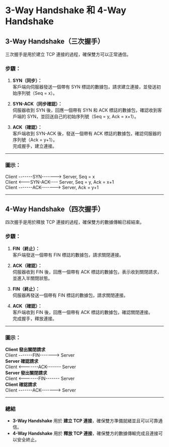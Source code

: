# 3-Way Handshake 和 4-Way Handshake

## **3-Way Handshake（三次握手）**
三次握手是用於建立 TCP 連接的過程，確保雙方可以正常通信。  

### **步驟：**
1. **SYN（同步）：**  
   客戶端向伺服器發送一個帶有 SYN 標誌的數據包，請求建立連接，並發送初始序列號（Seq = x）。  

2. **SYN-ACK（同步確認）：**  
   伺服器收到 SYN 後，回應一個帶有 SYN 和 ACK 標誌的數據包，確認收到客戶端的 SYN，並回送自己的初始序列號（Seq = y, Ack = x+1）。  

3. **ACK（確認）：**  
   客戶端收到 SYN-ACK 後，發送一個帶有 ACK 標誌的數據包，確認伺服器的序列號（Ack = y+1）。  
   完成握手，建立連接。

---

### **圖示：**
Client -------SYN-------> Server, Seq = x  
Client <---SYN-ACK---- Server, Seq = y, Ack = x+1  
Client -------ACK-------> Server, Ack = y+1  


---

## **4-Way Handshake（四次握手）**
四次握手是用於釋放 TCP 連接的過程，確保雙方的數據傳輸已經結束。

### **步驟：**
1. **FIN（終止）：**  
   客戶端發送一個帶有 FIN 標誌的數據包，請求關閉連接。  

2. **ACK（確認）：**  
   伺服器收到 FIN 後，回應一個帶有 ACK 標誌的數據包，表示收到關閉請求，並進入半關閉狀態。  

3. **FIN（終止）：**  
   伺服器再發送一個帶有 FIN 標誌的數據包，請求關閉連接。  

4. **ACK（確認）：**  
   客戶端收到 FIN 後，回應一個帶有 ACK 標誌的數據包，確認關閉連接。  
   完成握手，釋放連接。

---

### **圖示：**
**Client 發出關閉請求**  
Client -------FIN-------> Server  
**Server 確認請求**  
Client <-------ACK------- Server  
**Server 發出關閉請求**  
Client <-------FIN------- Server  
**Client 確認請求**  
Client -------ACK-------> Server

---

### **總結**
- **3-Way Handshake** 用於 **建立 TCP 連接**，確保雙方準備就緒並且可以可靠通信。  
- **4-Way Handshake** 用於 **釋放 TCP 連接**，確保雙方的數據傳輸完成且連接可以安全終止。
